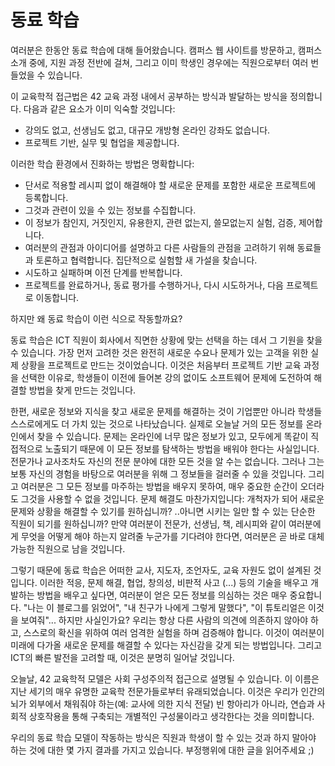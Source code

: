 # 동료 학습

여러분은 한동안 동료 학습에 대해 들어왔습니다. 캠퍼스 웹 사이트를 방문하고, 캠퍼스 소개 중에, 지원 과정 전반에 걸쳐, 그리고 이미 학생인 경우에는 직원으로부터 여러 번 들었을 수 있습니다.

이 교육학적 접근법은 42 교육 과정 내에서 공부하는 방식과 발달하는 방식을 정의합니다. 다음과 같은 요소가 이미 익숙할 것입니다:
- 강의도 없고, 선생님도 없고, 대규모 개방형 온라인 강좌도 없습니다.
- 프로젝트 기반, 실무 및 협업을 제공합니다.

이러한 학습 환경에서 진화하는 방법은 명확합니다:
- 단서로 적용할 레시피 없이 해결해야 할 새로운 문제를 포함한 새로운 프로젝트에 등록합니다.
- 그것과 관련이 있을 수 있는 정보를 수집합니다.
- 이 정보가 참인지, 거짓인지, 유용한지, 관련 없는지, 쓸모없는지 실험, 검증, 제어합니다.
- 여러분의 관점과 아이디어를 설명하고 다른 사람들의 관점을 고려하기 위해 동료들과 토론하고 협력합니다. 집단적으로 실험할 새 가설을 찾습니다.
- 시도하고 실패하며 이전 단계를 반복합니다.
- 프로젝트를 완료하거나, 동료 평가를 수행하거나, 다시 시도하거나, 다음 프로젝트로 이동합니다.

하지만 왜 동료 학습이 이런 식으로 작동할까요?

동료 학습은 ICT 직원이 회사에서 직면한 상황에 맞는 선택을 하는 데서 그 기원을 찾을 수 있습니다. 가장 먼저 고려한 것은 완전히 새로운 수요나 문제가 있는 고객을 위한 실제 상황을 프로젝트로 만드는 것이었습니다. 이것은 처음부터 프로젝트 기반 교육 과정을 선택한 이유로, 학생들이 이전에 들어본 강의 없이도 소프트웨어 문제에 도전하여 해결할 방법을 찾게 만드는 것입니다.

한편, 새로운 정보와 지식을 찾고 새로운 문제를 해결하는 것이 기업뿐만 아니라 학생들 스스로에게도 더 가치 있는 것으로 나타났습니다. 실제로 오늘날 거의 모든 정보를 온라인에서 찾을 수 있습니다. 문제는 온라인에 너무 많은 정보가 있고, 모두에게 똑같이 직접적으로 노출되기 때문에 이 모든 정보를 탐색하는 방법을 배워야 한다는 사실입니다. 전문가나 교사조차도 자신의 전문 분야에 대한 모든 것을 알 수는 없습니다. 그러나 그는 보통 자신의 경험을 바탕으로 여러분을 위해 그 정보들을 걸러줄 수 있을 것입니다. 그리고 여러분은 그 모든 정보를 마주하는 방법을 배우지 못하여, 매우 중요한 순간이 오더라도 그것을 사용할 수 없을 것입니다. 문제 해결도 마찬가지입니다: 개척자가 되어 새로운 문제와 상황을 해결할 수 있기를 원하십니까? ..아니면 시키는 일만 할 수 있는 단순한 직원이 되기를 원하십니까? 만약 여러분이 전문가, 선생님, 책, 레시피와 같이 여러분에게 무엇을 어떻게 해야 하는지 알려줄 누군가를 기다려야 한다면, 여러분은 곧 바로 대체 가능한 직원으로 남을 것입니다.

그렇기 때문에 동료 학습은 어떠한 교사, 지도자, 조언자도, 교육 자원도 없이 설계된 것입니다. 이러한 적응, 문제 해결, 협업, 창의성, 비판적 사고 (...) 등의 기술을 배우고 개발하는 방법을 배우고 싶다면, 여러분이 얻은 모든 정보를 의심하는 것은 매우 중요합니다. "나는 이 블로그를 읽었어", "내 친구가 나에게 그렇게 말했다", "이 튜토리얼은 이것을 보여줘"... 하지만 사실인가요? 우리는 항상 다른 사람의 의견에 의존하지 않아야 하고, 스스로의 확신을 위하여 여러 엄격한 실험을 하며 검증해야 합니다. 이것이 여러분이 미래에 다가올 새로운 문제를 해결할 수 있다는 자신감을 갖게 되는 방법입니다. 그리고 ICT의 빠른 발전을 고려할 때, 이것은 분명히 일어날 것입니다.

오늘날, 42 교육학적 모델은 사회 구성주의적 접근으로 설명될 수 있습니다. 이 이름은 지난 세기의 매우 유명한 교육학 전문가들로부터 유래되었습니다. 이것은 우리가 인간의 뇌가 외부에서 채워줘야 하는(예: 교사에 의한 지식 전달) 빈 항아리가 아니라, 연습과 사회적 상호작용을 통해 구축되는 개별적인 구성물이라고 생각한다는 것을 의미합니다.

우리의 동료 학습 모델이 작동하는 방식은 직원과 학생이 할 수 있는 것과 하지 말아야 하는 것에 대한 몇 가지 결과를 가지고 있습니다. 부정행위에 대한 글을 읽어주세요 ;)
